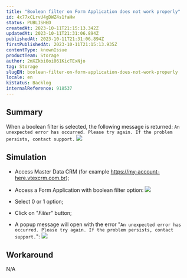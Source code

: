 ```yaml
---
title: "Boolean filter on Form Application does not work properly"
id: 4x77xCLrvU4gDWZ4s1faHw
status: PUBLISHED
createdAt: 2023-10-11T21:15:13.342Z
updatedAt: 2023-10-11T21:31:06.894Z
publishedAt: 2023-10-11T21:31:06.894Z
firstPublishedAt: 2023-10-11T21:15:13.935Z
contentType: knownIssue
productTeam: Storage
author: 2mXZkbi0oi061KicTExNjo
tag: Storage
slugEN: boolean-filter-on-form-application-does-not-work-properly
locale: en
kiStatus: Backlog
internalReference: 918537
---
```


## Summary


When a boolean filter is selected, the following message is returned:
`An unexpected error has occurred. Please try again. If the problem persists, contact support.`
 ![](https://vtexhelp.zendesk.com/attachments/token/HAwA6Uf51x49bxGLiziKpdQnj/?name=image.png)


##

## Simulation



- Access Master Data CRM (for example https://my-account-here.vtexcrm.com.br);
- Access a Form Application with boolean filter option:
 ![](https://vtexhelp.zendesk.com/attachments/token/tyRYoZP61rVzhVBx3A1rHbGgf/?name=image.png)

- Select 0 or 1 option;
- Click on "_Filter_" button;
- A popup message will open with the error "`An unexpected error has occurred. Please try again. If the problem persists, contact support.`":
 ![](https://vtexhelp.zendesk.com/attachments/token/HAwA6Uf51x49bxGLiziKpdQnj/?name=image.png)



##

## Workaround


N/A





